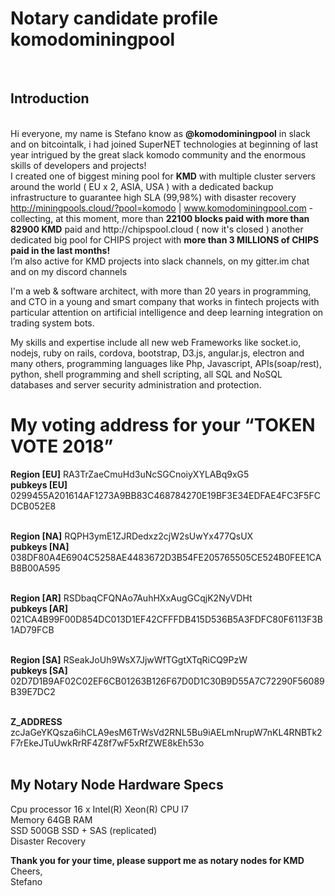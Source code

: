 <h1>Notary candidate profile komodominingpool</h1>
<br>
 <h2> Introduction</h2>
<br>
Hi everyone, my name is Stefano know as <strong>@komodominingpool</strong> in slack and on bitcointalk, i had joined SuperNET technologies at beginning of last year intrigued by the great slack komodo community and the enormous skills of developers and projects!<br>
  I created one of biggest mining pool for <strong>KMD</strong> with multiple cluster servers around the world ( EU x 2, ASIA, USA ) with a dedicated backup infrastructure to guarantee high SLA (99,98%) with disaster recovery <a href="http://miningpools.cloud/?pool=komodo">http://miningpools.cloud/?pool=komodo</a> | <a href="http://www.komodominingpool.com">www.komodominingpool.com</a> -  collecting, at this moment, more than <strong>22100 blocks paid with more than 82900 KMD</strong> paid and http://chipspool.cloud ( now it's closed ) another dedicated big pool for CHIPS project with <strong>more than 3 MILLIONS of CHIPS paid in the last months!</strong><br>
I’m also active for KMD projects into slack channels, on my gitter.im chat and on my discord channels
<p>I'm a web &amp; software architect, with more than 20 years in programming, and CTO in a young and smart company that works in fintech projects with particular attention on artificial intelligence  and deep learning integration on trading system bots.</p>
<p>My skills and expertise include all new web Frameworks like socket.io, nodejs, ruby on rails, cordova, bootstrap, D3.js, angular.js, electron and many others, programming languages like Php, Javascript, APIs(soap/rest), python, shell programming and shell scripting, all SQL and NoSQL databases and server security administration and protection.<br>
</p>
<h1>My voting address for your “TOKEN VOTE 2018”</h1>
<p></p>
  <b>Region  [EU]</b> RA3TrZaeCmuHd3uNcSGCnoiyXYLABq9xG5<br>
  <b>pubkeys [EU]</b> 0299455A201614AF1273A9BB83C468784270E19BF3E34EDFAE4FC3F5FCDCB052E8<br><br>

  <b>Region  [NA]</b> RQPH3ymE1ZJRDedxz2cjW2sUwYx477QsUX<br>
  <b>pubkeys [NA]</b> 038DF80A4E6904C5258AE4483672D3B54FE205765505CE524B0FEE1CAB8B00A595<br><br>

  <b>Region  [AR]</b> RSDbaqCFQNAo7AuhHXxAugGCqjK2NyVDHt<br>
  <b>pubkeys [AR]</b> 021CA4B99F00D854DC013D1EF42CFFFDB415D536B5A3FDFC80F6113F3B1AD79FCB<br><br>

  <b>Region  [SA]</b> RSeakJoUh9WsX7JjwWfTGgtXTqRiCQ9PzW<br>
  <b>pubkeys [SA]</b> 02D7D1B9AF02C02EF6CB01263B126F67D0D1C30B9D55A7C72290F56089B39E7DC2<br><br>

<b>Z_ADDRESS</b><br>
zcJaGeYKQsza6ihCLA9esM6TrWsVd2RNL5Bu9iAELmNrupW7nKL4RNBTk2F7rEkeJTuUwkRrRF4Z8f7wF5xRfZWE8kEh53o<br><br>


<h2>My Notary Node Hardware Specs</h2>
<p>Cpu processor         16 x Intel(R) Xeon(R) CPU I7 <br>
  Memory                    64GB RAM<br>
  SSD                         500GB SSD + SAS (replicated)<br>
Disaster Recovery</p>
<p><strong>Thank you for your time, please support me as notary nodes for KMD</strong><br>
  Cheers,<br>
Stefano</p>
